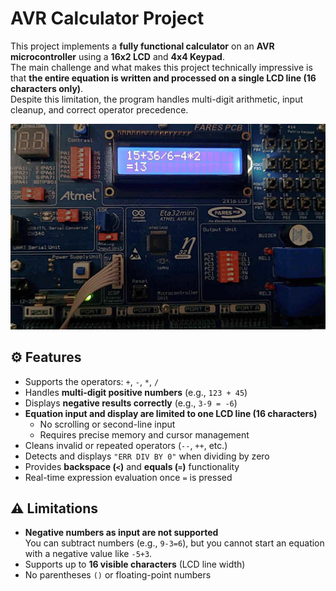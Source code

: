 # AVR Calculator Project

This project implements a **fully functional calculator** on an **AVR microcontroller** using a **16x2 LCD** and **4x4 Keypad**.  
The main challenge and what makes this project technically impressive is that **the entire equation is written and processed on a single LCD line (16 characters only)**.  
Despite this limitation, the program handles multi-digit arithmetic, input cleanup, and correct operator precedence.

![Alt Text](.media/Showcase%201.jpg)

## ⚙️ Features

- Supports the operators: `+`, `-`, `*`, `/`
- Handles **multi-digit positive numbers** (e.g., `123 + 45`)
- Displays **negative results correctly** (e.g., `3-9 = -6`)
- **Equation input and display are limited to one LCD line (16 characters)**  
  - No scrolling or second-line input
  - Requires precise memory and cursor management  
- Cleans invalid or repeated operators (`--`, `++`, etc.)
- Detects and displays `"ERR DIV BY 0"` when dividing by zero
- Provides **backspace (`<`)** and **equals (`=`)** functionality
- Real-time expression evaluation once `=` is pressed


## ⚠️ Limitations

- **Negative numbers as input are not supported**  
  You can subtract numbers (e.g., `9-3=6`), but you cannot start an equation with a negative value like `-5+3`.
- Supports up to **16 visible characters** (LCD line width)
- No parentheses `()` or floating-point numbers

